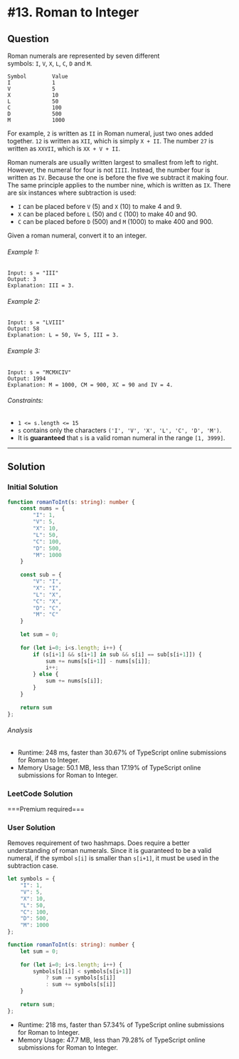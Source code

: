 # #13. Roman to Integer
## Question
Roman numerals are represented by seven different symbols: `I`, `V`, `X`, `L`, `C`, `D` and `M`.

```
Symbol        Value
I             1
V             5
X             10
L             50
C             100
D             500
M             1000
```

For example, `2` is written as `II` in Roman numeral, just two ones added together. `12` is written as `XII`, which is simply `X + II`. The number `27` is written as `XXVII`, which is `XX + V + II`.

Roman numerals are usually written largest to smallest from left to right. However, the numeral for four is not `IIII`. Instead, the number four is written as `IV`. Because the one is before the five we subtract it making four. The same principle applies to the number nine, which is written as `IX`. There are six instances where subtraction is used:

-   `I` can be placed before `V` (5) and `X` (10) to make 4 and 9. 
-   `X` can be placed before `L` (50) and `C` (100) to make 40 and 90. 
-   `C` can be placed before `D` (500) and `M` (1000) to make 400 and 900.

Given a roman numeral, convert it to an integer.

###### Example 1:
```
Input: s = "III"
Output: 3
Explanation: III = 3.
```

###### Example 2:
```
Input: s = "LVIII"
Output: 58
Explanation: L = 50, V= 5, III = 3.
```

###### Example 3:
```
Input: s = "MCMXCIV"
Output: 1994
Explanation: M = 1000, CM = 900, XC = 90 and IV = 4.
```

###### Constraints:
-   `1 <= s.length <= 15`
-   `s` contains only the characters `('I', 'V', 'X', 'L', 'C', 'D', 'M')`.
-   It is **guaranteed** that `s` is a valid roman numeral in the range `[1, 3999]`.
---
## Solution
### Initial Solution

```typescript
function romanToInt(s: string): number {
    const nums = {
        "I": 1,
        "V": 5,
        "X": 10,
        "L": 50,
        "C": 100,
        "D": 500,
        "M": 1000
    }
    
    const sub = {
        "V": "I",
        "X": "I",
        "L": "X",
        "C": "X",
        "D": "C",
        "M": "C"
    }
    
    let sum = 0;
    
    for (let i=0; i<s.length; i++) {
        if (s[i+1] && s[i+1] in sub && s[i] == sub[s[i+1]]) {
            sum += nums[s[i+1]] - nums[s[i]];
            i++;
        } else {
            sum += nums[s[i]];
        }
    }
    
    return sum
};
```

###### Analysis
- Runtime: 248 ms, faster than 30.67% of TypeScript online submissions for Roman to Integer.
- Memory Usage: 50.1 MB, less than 17.19% of TypeScript online submissions for Roman to Integer.

### LeetCode Solution
===Premium required===

### User Solution
Removes requirement of two hashmaps. Does require a better understanding of roman numerals. Since it is guaranteed to be a valid numeral, if the symbol `s[i]` is smaller than `s[i+1]`, it must be used in the subtraction case.

```typescript
let symbols = {
    "I": 1,
    "V": 5,
    "X": 10,
    "L": 50,
    "C": 100,
    "D": 500,
    "M": 1000
};

function romanToInt(s: string): number {
    let sum = 0;
    
    for (let i=0; i<s.length; i++) {
        symbols[s[i]] < symbols[s[i+1]] 
            ? sum -= symbols[s[i]]
            : sum += symbols[s[i]]
    }
    
    return sum;
};
```

- Runtime: 218 ms, faster than 57.34% of TypeScript online submissions for Roman to Integer.
- Memory Usage: 47.7 MB, less than 79.28% of TypeScript online submissions for Roman to Integer.